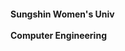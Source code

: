 <!-- ## ***ABOUT ME*** -->

<!-- <a href="https://already-nyeong.notion.site/Portfolio-debebb65bcf2427f87f58d0acba63de6">
      <img
      src="http://img.shields.io/badge/Portfolio-05022C?style=flat&logo=notion&link=https://furtive-wormhole-549.notion.site/Portfolio-debebb65bcf2427f87f58d0acba63de6"
      style="height : auto; margin-left : 10px; margin-right : 10px;"/>
    </a> -->

<!-- <a href="https://www.instagram.com/br.__ght/">
    <img 
        src="http://img.shields.io/badge/-instagram-05022C?style=flat&logo=Instagram&link=https://www.instagram.com/br.__ght/"
        style="height : auto; margin-left : 10px; margin-right : 10px;"/>
</a>

<a href="https://blog.naver.com/kjw87130">
      <img
      src="http://img.shields.io/badge/-Blog-05022C?style=flat&logo=naver&link=https://blog.naver.com/kjw87130"
      style="height : auto; margin-left : 10px; margin-right : 10px;"/>
</a>
 -->
<!-- <a href="mailto:already.nyeong@gmail.com">
    <img 
    src="https://img.shields.io/badge/Gmail-05022C?style=flat&logo=Gmail&logoColor=white&link=mailto:already.nyeong@gmail.com"
    style="height : auto; margin-left : 10px; margin-right : 10px;"/>
</a> -->

#### Sungshin Women's Univ<br/></br>Computer Engineering

<!-- ## ***TECT STACK***

<div align="left">
  <img src="https://img.shields.io/badge/react-61DAFB?style=flat-square&logo=react&logoColor=black"> 
  <img src="https://img.shields.io/badge/html-E34F26?style=flat-square&logo=html5&logoColor=white"/>
  <img src="https://img.shields.io/badge/css-blue?style=flat-square&logo=css3&logoColor=white"/> 
  <br/>
  <img src="https://img.shields.io/badge/Python-blue?style=flat-square&logo=Python&logoColor=white"/>
  <img src="https://img.shields.io/badge/c++-00599C?style=flat-square&logo=c%2B%2B&logoColor=white"/> 
  <img src="https://img.shields.io/badge/Java-blue?style=flat-square&logo=Java&logoColor=white"/> 
  <br/>
  <img src="https://img.shields.io/badge/Node.js-339933?style=flat-square&logo=Node.js&logoColor=white"/> 
  <img src="https://img.shields.io/badge/express.js-%23404d59.svg?style=flat-square&logo=Node.js&logoColor=white"/> 
  <br/>
  <img src ="https://img.shields.io/badge/MariaDB-003545?style=flat-square&logo=Node.js&logoColor=white"/> 
  <img src="https://img.shields.io/badge/mysql-%2300f.svg?style=flat-square&logo=Node.js&logoColor=white"/> 
<!--   <img src="https://img.shields.io/badge/react-%2320232a.svg?style=flat-square&logo=Node.js&logoColor=white"/> -->
<!-- </div> --> 

<!-- <br/><br/> -->

<!-- [!['s github stats](https://github-readme-stats.vercel.app/api?username=alreadynyeong&count_private=true&custom_title=My%20bright%20github🌠&bg_color=05022C&title_color=FFD966&text_color=FFD966)](https://github.com/anuraghazra/github-readme-stats) -->


